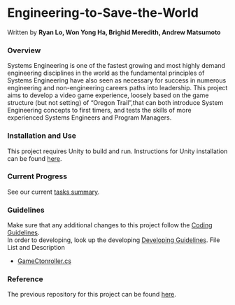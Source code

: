 # Engineering-to-Save-the-World

Written by **Ryan Lo, Won Yong Ha, Brighid Meredith, Andrew Matsumoto**

### Overview
Systems Engineering is one of the fastest growing and most highly demand engineering disciplines in the world as the fundamental principles of Systems Engineering have also seen as necessary for success in numerous engineering and non-engineering careers paths into leadership. This project aims to develop a video game experience, loosely based on the game structure (but not setting) of “Oregon Trail”,that can both introduce System Engineering concepts to first timers, and tests the skills of more experienced Systems Engineers and Program Managers.

### Installation and Use
This project requires Unity to build and run. Instructions for Unity installation can be found [here](https://docs.unity3d.com/Manual/InstallingUnity.html).

### Current Progress
See our current [tasks summary](Documents/TasksProgress.md).

### Guidelines
Make sure that any additional changes to this project follow the [Coding Guidelines](Documents/CodingGuideline.md). </br>
In order to developing, look up the developing [Developing Guidelines](Documents/DevelopingGuideline.md).
File List and Description
* [GameCtonroller.cs](Documents/GameControllerDescription.md)

### Reference
The previous repository for this project can be found [here](https://github.com/hpmsora/Project---Engineering-to-Save-the-world/tree/master).
